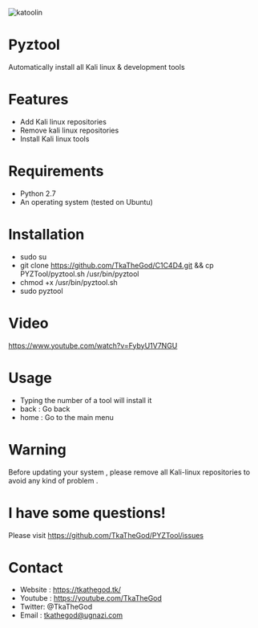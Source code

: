 ![katoolin](https://cloud.githubusercontent.com/assets/8742190/9415562/83397aae-4840-11e5-8f72-28dfffcc70a9.png)
# Pyztool
Automatically install all Kali linux & development tools

# Features
- Add Kali linux repositories
- Remove kali linux repositories
- Install Kali linux tools

# Requirements
- Python 2.7
- An operating system (tested on Ubuntu)

# Installation
- sudo su
- git clone https://github.com/TkaTheGod/C1C4D4.git && cp PYZTool/pyztool.sh /usr/bin/pyztool
- chmod +x /usr/bin/pyztool.sh
- sudo pyztool 

# Video
https://www.youtube.com/watch?v=FybyU1V7NGU

# Usage
- Typing the number of a tool will install it
- back : Go back
- home : Go to the main menu

# Warning
Before updating your system , please remove all Kali-linux repositories to avoid any kind of problem .

# I have some questions!

Please visit https://github.com/TkaTheGod/PYZTool/issues

# Contact
- Website : https://tkathegod.tk/
- Youtube : https://youtube.com/TkaTheGod
- Twitter: @TkaTheGod
- Email : tkathegod@ugnazi.com
